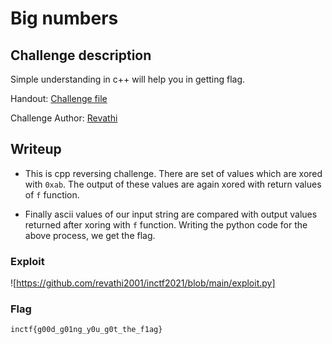 # Big numbers

## Challenge description

Simple understanding in c++ will help you in getting flag.

Handout: [Challenge file](https://github.com/revathi2001/inctf2021/blob/main/Big)

Challenge Author: [Revathi](https://twitter.com/Revathi01740772)

## Writeup

- This is cpp reversing challenge. There are set of values which are xored with ``0xab``. The output of these values are again xored with return values of ``f`` function. 

- Finally ascii values of our input string are compared with output values returned after xoring with ``f`` function. Writing the python code for the above process, we get the flag.

### Exploit
![https://github.com/revathi2001/inctf2021/blob/main/exploit.py]

### Flag
```inctf{g00d_g01ng_y0u_g0t_the_f1ag}```

